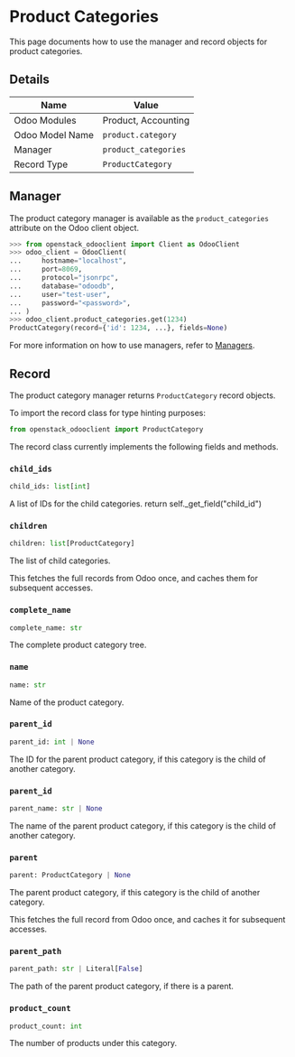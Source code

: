 # Product Categories

This page documents how to use the manager and record objects
for product categories.

## Details

| Name            | Value                |
|-----------------|----------------------|
| Odoo Modules    | Product, Accounting  |
| Odoo Model Name | `product.category`   |
| Manager         | `product_categories` |
| Record Type     | `ProductCategory`    |

## Manager

The product category manager is available as the `product_categories`
attribute on the Odoo client object.

```python
>>> from openstack_odooclient import Client as OdooClient
>>> odoo_client = OdooClient(
...     hostname="localhost",
...     port=8069,
...     protocol="jsonrpc",
...     database="odoodb",
...     user="test-user",
...     password="<password>",
... )
>>> odoo_client.product_categories.get(1234)
ProductCategory(record={'id': 1234, ...}, fields=None)
```

For more information on how to use managers, refer to [Managers](index.md).

## Record

The product category manager returns `ProductCategory` record objects.

To import the record class for type hinting purposes:

```python
from openstack_odooclient import ProductCategory
```

The record class currently implements the following fields and methods.

### `child_ids`

```python
child_ids: list[int]
```

A list of IDs for the child categories.
return self._get_field("child_id")

### `children`

```python
children: list[ProductCategory]
```

The list of child categories.

This fetches the full records from Odoo once,
and caches them for subsequent accesses.

### `complete_name`

```python
complete_name: str
```

The complete product category tree.

### `name`

```python
name: str
```

Name of the product category.

### `parent_id`

```python
parent_id: int | None
```

The ID for the parent product category, if this category
is the child of another category.

### `parent_id`

```python
parent_name: str | None
```

The name of the parent product category, if this category
is the child of another category.

### `parent`

```python
parent: ProductCategory | None
```

The parent product category, if this category
is the child of another category.

This fetches the full record from Odoo once,
and caches it for subsequent accesses.

### `parent_path`

```python
parent_path: str | Literal[False]
```

The path of the parent product category, if there is a parent.

### `product_count`

```python
product_count: int
```

The number of products under this category.
